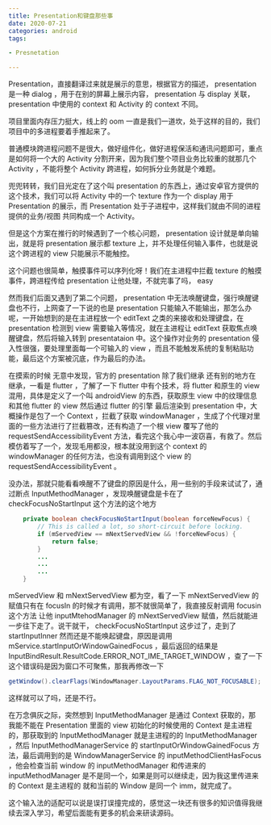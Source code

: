 ```yaml
---
title: Presentation和键盘那些事
date: 2020-07-21
categories: android
tags:

- Presnetation

---
```


Presentation，直接翻译过来就是展示的意思，根据官方的描述， presentation 是一种 dialog ，用于在别的屏幕上展示内容， presentation 与 display 关联， presentation 中使用的 context 和 Activity 的 context 不同。

<!---begin--->

项目里面内存压力挺大，线上的 oom 一直是我们一道坎，处于这样的目的，我们项目中的多进程要着手推起来了。

普通模块跨进程问题不是很大，做好组件化，做好进程保活和通讯问题即可，重点是如何将一个大的 Activity 分割开来，因为我们整个项目业务比较重的就那几个 Activity ，不能将整个 Activity 跨进程，如何拆分业务就是个难题。

兜兜转转，我们目光定在了这个叫 presentation 的东西上，通过安卓官方提供的这个技术，我们可以将 Activity 中的一个 texture 作为一个 display 用于 Presentation 的展示，而 Presentation 处于子进程中，这样我们就由不同的进程提供的业务/视图 共同构成一个 Activity。

但是这个方案在推行的时候遇到了一个核心问题， presentation 设计就是单向输出，就是将 presentation 展示都 texture 上，并不处理任何输入事件，也就是说这个跨进程的 view 只能展示不能触控。

这个问题也很简单，触摸事件可以序列化呀！我们在主进程中拦截 texture 的触摸事件，跨进程传给 presentation 让他处理，不就完事了吗， easy 

然而我们后面又遇到了第二个问题， presentation 中无法唤醒键盘，强行唤醒键盘也不行，上网查了一下说的也是 presentation 只能输入不能输出，那怎么办呢，一开始想到的是在主进程放一个 editText 之类的来接收和处理键盘，在 presentation 检测到 view 需要输入等情况，就在主进程让 editText 获取焦点唤醒键盘，然后将输入转到 presentataion 中。这个操作对业务的 presentation 侵入性很强，要处理里面每一个可输入的 view ，而且不能触发系统的复制粘贴功能，最后这个方案被沉底，作为最后的办法。

在摸索的时候 无意中发现，官方的 presentation 除了我们继承 还有别的地方在继承，一看是 flutter ，了解了一下 flutter 中有个技术，将 flutter 和原生的 view 混用，具体是定义了一个叫 androidView 的东西，获取原生 view 中的纹理信息和其他 flutter 的 view 然后通过 flutter 的引擎 最后渲染到 presentation 中，大概操作是包了一个 Context ，拦截了获取 windowManager ，生成了个代理对里面的一些方法进行了拦截篡改，还有构造了一个根 view 覆写了他的 requestSendAccessibilityEvent 方法，看完这个我心中一波窃喜，有救了。然后模仿着写了一个，发现毛用都没，根本就没用到这个 context 的 windowManager 的任何方法，也没有调用到这个 view 的 requestSendAccessibilityEvent 。

没办法，那就只能看看唤醒不了键盘的原因是什么，用一些别的手段来试试了，通过断点 InputMethodManager ，发现唤醒键盘是卡在了 checkFocusNoStartInput 这个方法的这个地方

```java
    private boolean checkFocusNoStartInput(boolean forceNewFocus) {
        // This is called a lot, so short-circuit before locking.
        if (mServedView == mNextServedView && !forceNewFocus) {
            return false;
        }
      	...
        ...
        ...
    }
```

mServedView 和 mNextServedView 都为空，看了一下 mNextServedView 的赋值只有在 focusIn 的时候才有调用，那不就很简单了，我直接反射调用 focusin 这个方法 让他 inputMtehodManager 的 mNextServedView 赋值，然后就能进一步往下走了。说干就干， checkFocusNoStartInput 这步过了，走到了 startInputInner 然而还是不能唤起键盘，原因是调用 mService.startInputOrWindowGainedFocus ，最后返回的结果是 InputBindResult.ResultCode.ERROR_NOT_IME_TARGET_WINDOW ，查了一下这个错误码是因为窗口不可聚焦，那我再修改一下

```java
getWindow().clearFlags(WindowManager.LayoutParams.FLAG_NOT_FOCUSABLE);
```

这样就可以了吗，还是不行。

在万念俱灰之际，突然想到 InputMethodManager 是通过 Context 获取的，那我能不能在 Presentation 里面的 view 初始化的时候使用的 Context 是主进程的，那获取到的 InputMethodManager 就是主进程的的 InputMethodManager ，然后 InputMethodManagerService 的 startInputOrWindowGainedFocus 方法，最后调用到的是 WindowManagerService 的 inputMethodClientHasFocus ，他会检查当前 window 的 inputMethodManager 和传进来的 inputMethodManager 是不是同一个，如果是则可以继续走，因为我这里传进来的 Context 是主进程的 就和当前的 Window 是同一个 imm，就完成了。

这个输入法的适配可以说是误打误撞完成的，感觉这一块还有很多的知识值得我继续去深入学习，希望后面能有更多的机会来研读源码。

